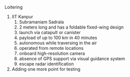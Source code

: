 Loitering
1. IIT Kanpur
	1. Subramaniam Sadrala
	2. 2 meters long and has a foldable fixed-wing design
	3. launch via catapult or canister
	4. payload of up to 100 km in 40 minutes
	5. autonomous while traversing in the air
	6. operated from remote locations
	7. onboard high-resolution camera
	8. absence of GPS support via visual guidance system
	9. escape radar identification
2. Adding one more point for testing